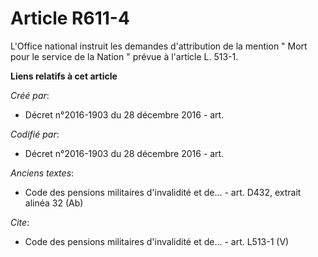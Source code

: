# Article R611-4

L'Office national instruit les demandes d'attribution de la mention " Mort pour le service de la Nation " prévue à l'article
L. 513-1.

**Liens relatifs à cet article**

_Créé par_:

  - Décret n°2016-1903 du 28 décembre 2016 - art.

_Codifié par_:

  - Décret n°2016-1903 du 28 décembre 2016 - art.

_Anciens textes_:

  - Code des pensions militaires d'invalidité et de... - art. D432, extrait alinéa 32 (Ab)

_Cite_:

  - Code des pensions militaires d'invalidité et de... - art. L513-1 (V)
